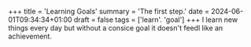 +++
title = 'Learning Goals'
summary = 'The first step.'
date = 2024-06-01T09:34:34+01:00
draft = false
tags = ['learn'. 'goal']
+++
I learn new things every day but without a consice goal it doesn't feedl like an achievement.
